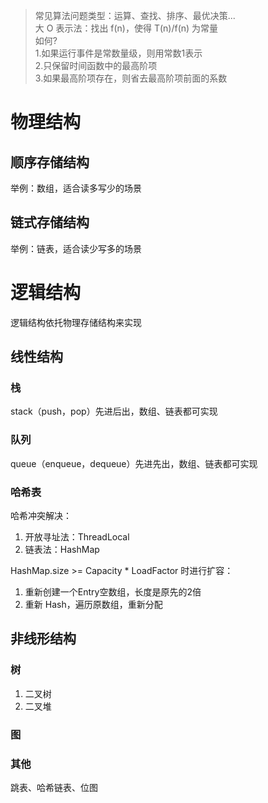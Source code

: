 >常见算法问题类型：运算、查找、排序、最优决策...  
大 O 表示法：找出 f(n)，使得 T(n)/f(n) 为常量  
如何?     
1.如果运行事件是常数量级，则用常数1表示  
2.只保留时间函数中的最高阶项  
3.如果最高阶项存在，则省去最高阶项前面的系数
# 物理结构
## 顺序存储结构
举例：数组，适合读多写少的场景
## 链式存储结构
举例：链表，适合读少写多的场景
# 逻辑结构
逻辑结构依托物理存储结构来实现
## 线性结构
### 栈
stack（push，pop）先进后出，数组、链表都可实现
### 队列
queue（enqueue，dequeue）先进先出，数组、链表都可实现
### 哈希表
哈希冲突解决：
1. 开放寻址法：ThreadLocal
2. 链表法：HashMap

HashMap.size >= Capacity * LoadFactor 时进行扩容：
1. 重新创建一个Entry空数组，长度是原先的2倍
2. 重新 Hash，遍历原数组，重新分配
## 非线形结构
### 树
1. 二叉树
2. 二叉堆
### 图
### 其他
跳表、哈希链表、位图